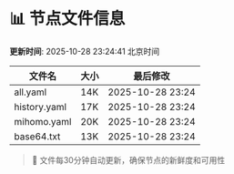 # 📊 节点文件信息

**更新时间**: 2025-10-28 23:24:41 北京时间

| 文件名 | 大小 | 最后修改 |
|--------|------|----------|
| all.yaml | 14K | 2025-10-28 23:24 |
| history.yaml | 17K | 2025-10-28 23:24 |
| mihomo.yaml | 20K | 2025-10-28 23:24 |
| base64.txt | 13K | 2025-10-28 23:24 |

> 🔄 文件每30分钟自动更新，确保节点的新鲜度和可用性
